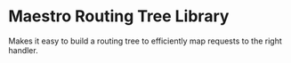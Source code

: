 Maestro Routing Tree Library
=========================

Makes it easy to build a routing tree to efficiently map requests to the right handler.